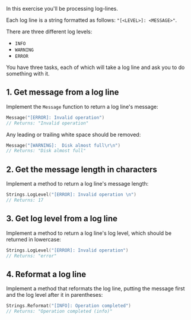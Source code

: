 In this exercise you'll be processing log-lines.

Each log line is a string formatted as follows: `"[<LEVEL>]: <MESSAGE>"`.

There are three different log levels:

- `INFO`
- `WARNING`
- `ERROR`

You have three tasks, each of which will take a log line and ask you to do something with it.

## 1. Get message from a log line

Implement the `Message` function to return a log line's message:

```go
Message("[ERROR]: Invalid operation")
// Returns: "Invalid operation"
```

Any leading or trailing white space should be removed:

```go
Message("[WARNING]:  Disk almost full\r\n")
// Returns: "Disk almost full"
```

## 2. Get the message length in characters

Implement a method to return a log line's message length:

```go
Strings.LogLevel("[ERROR]: Invalid operation \n")
// Returns: 17
```

## 3. Get log level from a log line

Implement a method to return a log line's log level, which should be returned in lowercase:

```go
Strings.LogLevel("[ERROR]: Invalid operation")
// Returns: "error"
```

## 4. Reformat a log line

Implement a method that reformats the log line, putting the message first and the log level after it in parentheses:

```go
Strings.Reformat("[INFO]: Operation completed")
// Returns: "Operation completed (info)"
```
